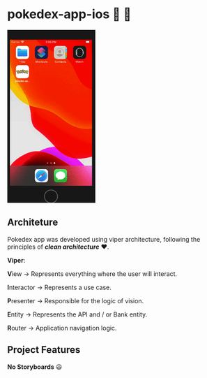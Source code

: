 # pokedex-app-ios :iphone: :apple:

<img src="pokedex.gif" width="40%">


## Architeture

Pokedex app was developed using viper architecture, following the principles of _**clean architecture**_ :heart:.

**Viper**:

**V**iew -> Represents everything where the user will interact. <p> 
**I**nteractor -> Represents a use case. <p>
**P**resenter -> Responsible for the logic of vision. <p>
**E**ntity -> Represents the API and / or Bank entity. <p>
**R**outer -> Application navigation logic.<p>

## Project Features

**No Storyboards** :smiley: